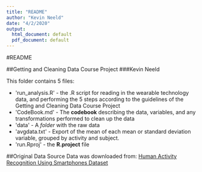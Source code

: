 ```yaml
---
title: "README"
author: "Kevin Neeld"
date: "4/2/2020"
output:
  html_document: default
  pdf_document: default
---
```


#README

##Getting and Cleaning Data Course Project
###Kevin Neeld

This folder contains 5 files:

- 'run_analysis.R' - the .R script for reading in the wearable technology data, and performing the 5 steps according to the guidelines of the Getting and Cleaning Data Course Project  
- 'CodeBook.md' - The **codebook** describing the data, variables, and any transformations performed to clean up the data  
- 'data' - A *folder* with the raw data
- 'avgdata.txt' - Export of the mean of each mean or standard deviation variable, grouped by activity and subject. 
- 'run.Rproj' - the **R.project** file

##Original Data Source
Data was downloaded from: 
[Human Activity Recognition Using Smartphones Dataset](https://d396qusza40orc.cloudfront.net/getdata%2Fprojectfiles%2FUCI%20HAR%20Dataset.zip)